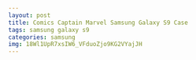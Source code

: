 ```yaml
---
layout: post
title: Comics Captain Marvel Samsung Galaxy S9 Case
tags: samsung galaxy s9
categories: samsung
img: 18Wl1UpR7xsIW6_VFduoZjo9KG2VYajJH
---
```

